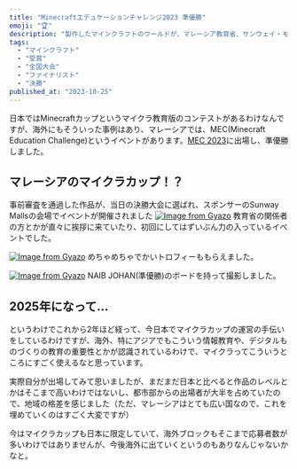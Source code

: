 ```yaml
---
title: "Minecraftエデュケーションチャレンジ2023 準優勝"
emoji: "🏆"
description: "製作したマインクラフトのワールドが、マレーシア教育省、サンウェイ・モールズ、マイクロソフトが主催するマインクラフト教育チャレンジのInternational高学年部門で2位に選ばれました。"
tags:
  - "マインクラフト"
  - "受賞"
  - "全国大会"
  - "ファイナリスト"
  - "決勝"
published_at: "2023-10-25"
---
```

日本ではMinecraftカップというマイクラ教育版のコンテストがあるわけなんですが、海外にもそういった事例はあり、マレーシアでは、MEC(Minecraft Education Challenge)というイベントがあります。[MEC 2023](https://mcedumy.com/mec-2023)に出場し、準優勝しました。

## マレーシアのマイクラカップ！？

事前審査を通過した作品が、当日の決勝大会に選ばれ、スポンサーのSunway Mallsの会場でイベントが開催されました
[![Image from Gyazo](https://i.gyazo.com/16c30fa8570b9440a5a0ee5f32fb25c9.jpg)](https://gyazo.com/16c30fa8570b9440a5a0ee5f32fb25c9)
教育省の関係者の方とかが直々に挨拶に来ていたり、初回にしてはずいぶん力の入っているイベントでした。

[![Image from Gyazo](https://i.gyazo.com/405eec74cf4b2a1f0dbdb3d3c2341521.jpg)](https://gyazo.com/405eec74cf4b2a1f0dbdb3d3c2341521)
めちゃめちゃでかいトロフィーももらえました。

[![Image from Gyazo](https://i.gyazo.com/d1724ea7e122ae86d02d35e3bf1efaeb.jpg)](https://gyazo.com/d1724ea7e122ae86d02d35e3bf1efaeb)
NAIB JOHAN(準優勝)のボードを持って撮影しました。

## 2025年になって...
というわけでこれから2年ほど経って、今日本でマイクラカップの運営の手伝いをしているわけですが、海外、特にアジアでもこういう情報教育や、デジタルものづくりの教育の重要性とかが認識されているわけで、マイクラってこういうところにすごく使えるなと思っています。

実際自分が出場してみて思いましたが、まだまだ日本と比べると作品のレベルとかはそこまで高いわけではないし、都市部からの出場者が大半を占めていたので、地域の格差を感じました（ただ、マレーシアはとても広い国なので、これを埋めていくのはすごく大変ですが）

今はマイクラカップも日本に限定していて、海外ブロックもそこまで応募者数が多いわけではありませんが、今後海外に出ていくというのもありなんじゃないかなと。